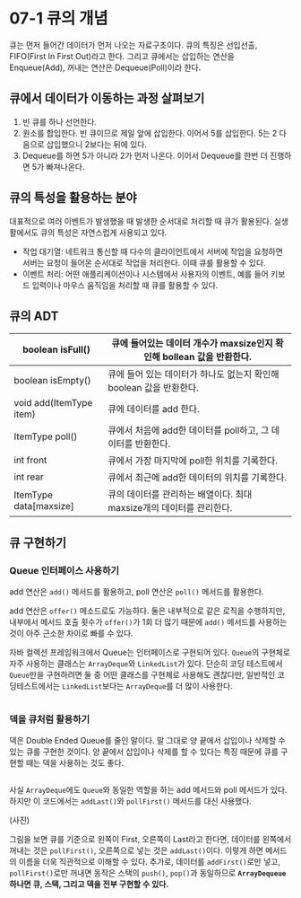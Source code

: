 # 07-1 큐의 개념

큐는 먼저 들어간 데이터가 먼저 나오는 자료구조이다. 큐의 특징은 선입선출, FIFO(First In First Out)라고 한다. 그리고 큐에서는 삽입하는 연산을 Enqueue(Add), 꺼내는 연산은 Dequeue(Poll)이라 한다.

## 큐에서 데이터가 이동하는 과정 살펴보기

1. 빈 큐를 하나 선언한다.
2. 원소를 합입한다. 빈 큐이므로 제일 앞에 삽입한다. 이어서 5를 삽입한다. 5는 2 다음으로 삽입했으니 2보다는 뒤에 있다.
3. Dequeue를 하면 5가 아니라 2가 먼저 나온다. 이어서 Dequeue를 한번 더 진행하면 5가 빠져나온다.

## 큐의 특성을 활용하는 분야

대표적으로 여러 이벤트가 발생했을 때 발생한 순서대로 처리할 때 큐가 활용된다. 실생활에서도 큐의 특성은 자연스럽게 사용되고 있다.

- 작업 대기열: 네트워크 통신할 때 다수의 클라이언트에서 서버에 작업을 요청하면 서버는 요청이 들어온 순서대로 작업을 처리한다. 이때 큐를 활용할 수 있다.
- 이벤트 처리: 어떤 애플리케이션이나 시스템에서 사용자의 이벤트, 예를 들어 키보드 입력이나 마우스 움직임을 처리할 때 큐를 활용할 수 있다.

## 큐의 ADT

| boolean isFull() | 큐에 들어있는 데이터 개수가 maxsize인지 확인해 bollean 값을 반환한다. |
| --- | --- |
| boolean isEmpty() | 큐에 들어 있는 데이터가 하나도 없는지 확인해 boolean 값을 반환한다. |
| void add(ItemType item) | 큐에 데이터를 add 한다. |
| ItemType poll() | 큐에서 처음에 add한 데이터를 poll하고, 그 데이터를 반환한다. |
| int front | 큐에서 가장 마지막에 poll한 위치를 기록한다. |
| int rear | 큐에서 최근에 add한 데이터의 위치를 기록한다. |
| ItemType data[maxsize] | 큐의 데이터를 관리하는 배열이다. 최대 maxsize개의 데이터를 관리한다. |

## 큐 구현하기

### Queue 인터페이스 사용하기

add 연산은 `add()` 메서드를 활용하고, poll 연산은 `poll()` 메서드를 활용한다.

add 연산은 `offer()` 메소드로도 가능하다. 둘은 내부적으로 같은 로직을 수행하지만, 내부에서 메서드 호출 횟수가 `offer()`가 1회 더 많기 때문에 `add()` 메서드를 사용하는 것이 아주 근소한 차이로 빠를 수 있다.

자바 컬렉션 프레임워크에서 Queue는 인터페이스로 구현되어 있다. `Queue`의 구현체로 자주 사용하는 클래스는 `ArrayDeque`와 `LinkedList`가 있다. 단순히 코딩 테스트에서 `Queue`만을 구현하려면 둘 중 어떤 클래스를 구현체로 사용해도 괜찮다만, 일반적인 코딩테스트에서는 `LinkedList`보다는 `ArrayDeque`를 더 많이 사용한다.

```java

```

### 덱을 큐처럼 활용하기

덱은 Double Ended Queue를 줄인 말이다. 말 그대로 양 끝에서 삽입이나 삭제할 수 있는 큐를 구현한 것이다. 양 끝에서 삽입이나 삭제를 할 수 있다는 특징 때문에 큐를 구현할 때는 덱을 사용하는 것도 좋다.

```java

```

사실 `ArrayDeque`에도 `Queue`와 동일한 역할을 하는 add 메서드와 poll 메서드가 있다. 하지만 이 코드에서는 `addLast()`와 `pollFirst()` 메서드를 대신 사용했다.

(사진)

그림을 보면 큐를 기준으로 왼쪽이 First, 오른쪽이 Last라고 한다면, 데이터를 왼쪽에서 꺼내는 것은 `pollFirst()`, 오른쪽으로 넣는 것은 `addLast()`이다. 이렇게 하면 메서드의 이름을 더욱 직관적으로 이해할 수 있다. 추가로, 데이터를 `addFirst()`로만 넣고, `pollFirst()`로만 꺼내면 동작은 스택의 `push()`, `pop()`과 동일하므로 **`ArrayDequeue` 하나면 큐, 스택, 그리고 덱을 전부 구현할 수 있다.**